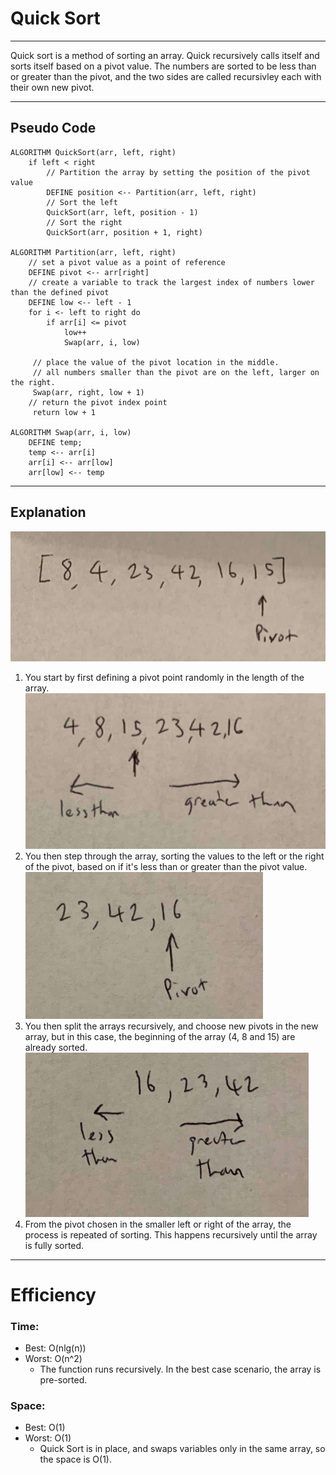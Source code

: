 # Quick Sort
---

Quick sort is a method of sorting an array.  Quick recursively calls itself
and sorts itself based on a pivot value. The numbers are sorted to be less
than or greater than the pivot, and the two sides are called recursivley 
each with their own new pivot.

---

## Pseudo Code

```
ALGORITHM QuickSort(arr, left, right)
    if left < right
        // Partition the array by setting the position of the pivot value 
        DEFINE position <-- Partition(arr, left, right)
        // Sort the left
        QuickSort(arr, left, position - 1)
        // Sort the right
        QuickSort(arr, position + 1, right)

ALGORITHM Partition(arr, left, right)
    // set a pivot value as a point of reference
    DEFINE pivot <-- arr[right]
    // create a variable to track the largest index of numbers lower than the defined pivot
    DEFINE low <-- left - 1
    for i <- left to right do
        if arr[i] <= pivot
            low++
            Swap(arr, i, low)

     // place the value of the pivot location in the middle.
     // all numbers smaller than the pivot are on the left, larger on the right. 
     Swap(arr, right, low + 1)
    // return the pivot index point
     return low + 1

ALGORITHM Swap(arr, i, low)
    DEFINE temp;
    temp <-- arr[i]
    arr[i] <-- arr[low]
    arr[low] <-- temp

```

---

## Explanation

![Merge Sort Image 1](assets/Blog1.png)
1) You start by first defining a pivot point randomly in the length of the
array. 
![Merge Sort Image 2](assets/Blog2.png)
2) You then step through the array, sorting the values to the left or the
right of the pivot, based on if it's less than or greater than the pivot value.
![Merge Sort Image 3](assets/Blog3.png)
3) You then split the arrays recursively, and choose new pivots in the new
array, but in this case, the beginning of the array (4, 8 and 15) are already
sorted.
![Merge Sort Image 4](assets/Blog4.png)
4) From the pivot chosen in the smaller left or right of the array, the 
process is repeated of sorting. This happens recursively until the array is
fully sorted.

---

# Efficiency

### Time: 
* Best: O(nlg(n))
* Worst: O(n^2)
  * The function runs recursively.  In the best case scenario, the array is
  pre-sorted.
### Space:
* Best: O(1)
* Worst: O(1)
  * Quick Sort is in place, and swaps variables only in the same array, so the
  space is O(1).